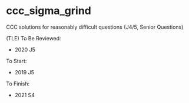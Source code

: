# ccc_sigma_grind

CCC solutions for reasonably difficult questions {J4/5, Senior Questions)

(TLE) To Be Reviewed:
- 2020 J5

To Start:
- 2019 J5

To Finish:
- 2021 S4
